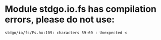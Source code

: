 # Module stdgo.io.fs has compilation errors, please do not use:
```
stdgo/io/fs/Fs.hx:109: characters 59-60 : Unexpected <

```


